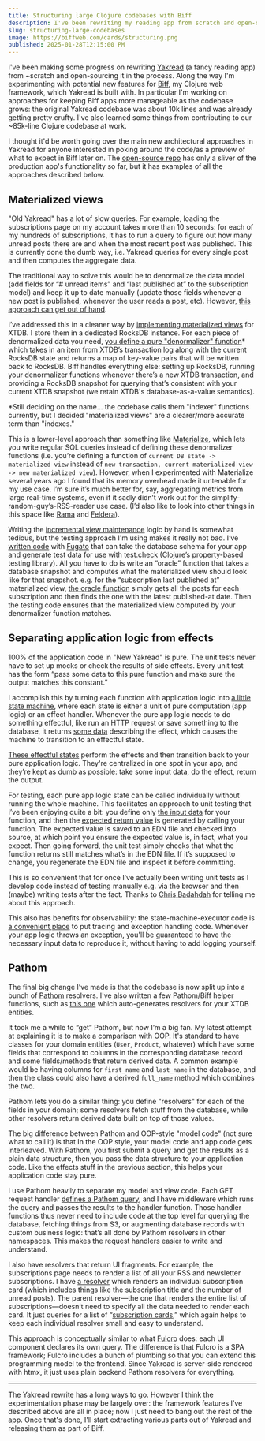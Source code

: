 ```yaml
---
title: Structuring large Clojure codebases with Biff
description: I've been rewriting my reading app from scratch and open-sourcing it in the progress. I'm using it to experiment with new Biff features.
slug: structuring-large-codebases
image: https://biffweb.com/cards/structuring.png
published: 2025-01-28T12:15:00 PM
---
```


<!-- email

My Biff work over the past six months or so has been focused on rewriting
[Yakread](https://yakread.com) from scratch and implementing new framework
features along the way to make the v2 app more maintainable and performant. This
is a fairly large project, and I won't be officially releasing any new Biff
features until the rewrite is done (I want to give myself a chance to kick the
tires first). In the interim, I briefly tried making some informal videos to
document my progress:

- [Yakread schema](https://biffweb.com/p/yakread-schema/)
- [Yakread + Pathom](https://biffweb.com/p/yakread-pathom/)

But after two videos I decided that I'd rather spend my time writing 3 or 4
high-quality articles per year than making a couple mediocre videos per month.
I'm also trying to write said articles with both Clojure and non-Clojure
audiences in mind (gotta get that HN karma).

So here's the first article. You can also [read it on the web](https://biffweb.com/p/structuring-large-codebases/).

&ndash;[Jacob](https://obryant.dev)

---

-->

I've been making some progress on rewriting [Yakread](https://yakread.com/) (a
fancy reading app) from \~scratch and open-sourcing it in the process. Along the
way I'm experimenting with potential new features for
[Biff](https://biffweb.com/), my Clojure web framework, which Yakread is built
with. In particular I'm working on approaches for keeping Biff apps more
manageable as the codebase grows: the original Yakread codebase was about 10k
lines and was already getting pretty crufty. I've also learned some things from
contributing to our ~85k-line Clojure codebase at work.

I thought it'd be worth going over the main new architectural approaches in
Yakread for anyone interested in poking around the code/as a preview of what to
expect in Biff later on. The [open-source
repo](https://github.com/jacobobryant/yakread) has only a sliver of the
production app's functionality so far, but it has examples of all the
approaches described below.

## Materialized views

"Old Yakread" has a lot of slow queries. For example, loading the subscriptions
page on my account takes more than 10 seconds: for each of my hundreds of
subscriptions, it has to run a query to figure out how many unread posts there
are and when the most recent post was published. This is currently done the dumb
way, i.e. Yakread queries for every single post and then computes the aggregate
data.

The traditional way to solve this would be to denormalize the data model (add
fields for “\# unread items” and “last published at” to the subscription model)
and keep it up to date manually (update those fields whenever a new post is
published, whenever the user reads a post, etc). However, [this approach can get
out of
hand](https://lironshapira.medium.com/data-denormalization-is-broken-7b697352f405).

I’ve addressed this in a cleaner way by [implementing materialized
views](https://github.com/jacobobryant/biff/blob/indexes/src/com/biffweb/impl/index.clj)
for XTDB. I store them in a dedicated RocksDB instance. For each piece of
denormalized data you need, [you define a pure "denormalizer"
function](https://github.com/jacobobryant/yakread/blob/cbb46eb8454a78f78b82fcf2cc33cf2bbb56643b/src/com/yakread/model/subscription.clj#L88)\*
which takes in an item from XTDB’s transaction log along with the current
RocksDB state and returns a map of key-value pairs that will be written back to
RocksDB. Biff handles everything else: setting up RocksDB, running your
denormalizer functions whenever there’s a new XTDB transaction, and providing a
RocksDB snapshot for querying that’s consistent with your current XTDB snapshot
(we retain XTDB's database-as-a-value semantics).

\*Still deciding on the name... the codebase calls them "indexer" functions
currently, but I decided "materialized views" are a clearer/more accurate term
than "indexes."

This is a lower-level approach than something like
[Materialize](https://materialize.com/), which lets you write regular SQL
queries instead of defining these denormalizer functions (i.e. you’re defining a
function of `current DB state -> materialized view` instead of `new
transaction, current materialized view -> new materialized view`). However,
when I experimented with Materialize several years ago I found that its memory
overhead made it untenable for my use case. I’m sure it’s much better for, say,
aggregating metrics from large real-time systems, even if it sadly didn’t work
out for the simplify-random-guy’s-RSS-reader use case. (I’d also like to look
into other things in this space like [Rama](https://redplanetlabs.com/) and
[Feldera](https://github.com/feldera/feldera)).

Writing the [incremental view
maintenance](https://www.google.com/search?q=incremental+view+maintenance) logic
by hand is somewhat tedious, but the testing approach I'm using makes it really
not bad. I’ve [written
code](https://github.com/jacobobryant/yakread/blob/cbb46eb8454a78f78b82fcf2cc33cf2bbb56643b/test/com/yakread/lib/test.clj#L180)
with [Fugato](https://github.com/vouch-opensource/fugato) that can take the
database schema for your app and generate test data for use with test.check
(Clojure’s property-based testing library). All you have to do is write an
“oracle” function that takes a database snapshot and computes what the
materialized view should look like for that snapshot. e.g. for the “subscription
last published at” materialized view, [the oracle
function](https://github.com/jacobobryant/yakread/blob/cbb46eb8454a78f78b82fcf2cc33cf2bbb56643b/test/com/yakread/model/subscription_test.clj#L56)
simply gets all the posts for each subscription and then finds the one with the
latest published-at date. Then the testing code ensures that the materialized
view computed by your denormalizer function matches.

## Separating application logic from effects

100% of the application code in "New Yakread" is pure. The unit tests never have
to set up mocks or check the results of side effects. Every unit test has the
form “pass some data to this pure function and make sure the output matches this
constant.”

I accomplish this by turning each function with application logic into [a little
state
machine](https://github.com/jacobobryant/yakread/blob/cbb46eb8454a78f78b82fcf2cc33cf2bbb56643b/src/com/yakread/app/subscriptions/add.clj#L176),
where each state is either a unit of pure computation (app logic) or an effect
handler. Whenever the pure app logic needs to do something effectful, like run
an HTTP request or save something to the database, it returns [some
data](https://github.com/jacobobryant/yakread/blob/cbb46eb8454a78f78b82fcf2cc33cf2bbb56643b/src/com/yakread/app/subscriptions/add.clj#L179)
describing the effect, which causes the machine to transition to an effectful
state.

[These effectful
states](https://github.com/jacobobryant/yakread/blob/cbb46eb8454a78f78b82fcf2cc33cf2bbb56643b/src/com/yakread/lib/pipeline.clj#L52)
perform the effects and then transition back to your pure application logic.
They're centralized in one spot in your app, and they’re kept as dumb as
possible: take some input data, do the effect, return the output.

For testing, each pure app logic state can be called individually without
running the whole machine. This facilitates an approach to unit testing that
I’ve been enjoying quite a bit: you define only [the input
data](https://github.com/jacobobryant/yakread/blob/cbb46eb8454a78f78b82fcf2cc33cf2bbb56643b/test/com/yakread/app/subscriptions/add_test.clj#L26)
for your function, and then the [expected return
value](https://github.com/jacobobryant/yakread/blob/cbb46eb8454a78f78b82fcf2cc33cf2bbb56643b/test/com/yakread/app/subscriptions/add_test/examples.edn#L17)
is generated by calling your function. The expected value is saved to an EDN
file and checked into source, at which point you ensure the expected value is,
in fact, what you expect. Then going forward, the unit test simply checks that
what the function returns still matches what’s in the EDN file. If it’s supposed
to change, you regenerate the EDN file and inspect it before committing.

This is so convenient that for once I’ve actually been writing unit tests as I
develop code instead of testing manually e.g. via the browser and then (maybe)
writing tests after the fact. Thanks to [Chris
Badahdah](https://github.com/djblue) for telling me about this approach.

This also has benefits for observability: the state-machine-executor code is [a
convenient
place](https://github.com/jacobobryant/yakread/blob/cbb46eb8454a78f78b82fcf2cc33cf2bbb56643b/src/com/yakread/lib/pipeline.clj#L35)
to put tracing and exception handling code. Whenever your app logic throws
an exception, you'll be guaranteed to have the necessary input data to reproduce
it, without having to add logging yourself.

## Pathom

The final big change I’ve made is that the codebase is now split up into a bunch
of [Pathom](https://pathom3.wsscode.com/) resolvers. I've also written a few
Pathom/Biff helper functions, such as [this
one](https://github.com/jacobobryant/yakread/blob/cbb46eb8454a78f78b82fcf2cc33cf2bbb56643b/src/com/yakread/util/biff_staging.clj#L50)
which auto-generates resolvers for your XTDB entities.

It took me a while to “get” Pathom, but now I’m a big fan. My latest attempt at
explaining it is to make a comparison with OOP. It's standard to have classes
for your domain entities (`User`, `Product`, whatever) which have some fields
that correspond to columns in the corresponding database record and some
fields/methods that return derived data. A common example would be having
columns for `first_name` and `last_name` in the database, and then the class
could also have a derived `full_name` method which combines the two.

Pathom lets you do a similar thing: you define "resolvers" for each of the
fields in your domain; some resolvers fetch stuff from the database, while other
resolvers return derived data built on top of those values.

The big difference between Pathom and OOP-style "model code" (not sure what to
call it) is that In the OOP style, your model code and app code gets
interleaved. With Pathom, you first submit a query and get the results as a
plain data structure, then you pass the data structure to your application code.
Like the effects stuff in the previous section, this helps your application code
stay pure.

I use Pathom heavily to separate my model and view code. Each GET request
handler [defines a Pathom
query](https://github.com/jacobobryant/yakread/blob/cbb46eb8454a78f78b82fcf2cc33cf2bbb56643b/src/com/yakread/app/subscriptions.clj#L70),
and I have middleware which runs the query and passes the results to the handler
function. Those handler functions thus never need to include code at the top
level for querying the database, fetching things from S3, or augmenting database
records with custom business logic: that’s all done by Pathom resolvers in other
namespaces. This makes the request handlers easier to write and understand.

I also have resolvers that return UI fragments. For example, the subscriptions
page needs to render a list of all your RSS and newsletter subscriptions. I have
[a
resolver](https://github.com/jacobobryant/yakread/blob/cbb46eb8454a78f78b82fcf2cc33cf2bbb56643b/src/com/yakread/app/subscriptions.clj#L21)
which renders an individual subscription card (which includes things like the
subscription title and the number of unread posts). The parent
resolver&mdash;the one that renders the entire list of
subscriptions&mdash;doesn’t need to specify all the data needed to render each
card. It just queries for a list of “[subscription
cards](https://github.com/jacobobryant/yakread/blob/cbb46eb8454a78f78b82fcf2cc33cf2bbb56643b/src/com/yakread/app/subscriptions.clj#L72),”
which again helps to keep each individual resolver small and easy to understand.

This approach is conceptually similar to what
[Fulcro](https://fulcro.fulcrologic.com/) does: each UI component declares its
own query. The difference is that Fulcro is a SPA framework; Fulcro includes a
bunch of plumbing so that you can extend this programming model to the frontend.
Since Yakread is server-side rendered with htmx, it just uses plain backend
Pathom resolvers for everything.

---

The Yakread rewrite has a long ways to go. However I think the
experimentation phase may be largely over: the framework features I’ve described
above are all in place; now I just need to bang out the rest of the app. Once
that's done, I'll start extracting various parts out of Yakread and releasing
them as part of Biff.
